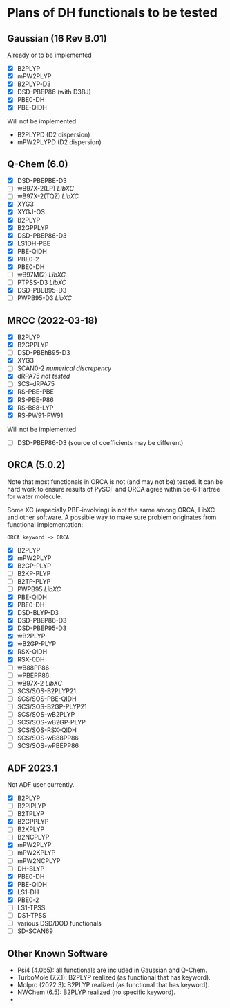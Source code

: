 # Plans of DH functionals to be tested

## Gaussian (16 Rev B.01)

Already or to be implemented

- [x] B2PLYP
- [x] mPW2PLYP
- [x] B2PLYP-D3
- [x] DSD-PBEP86 (with D3BJ)
- [x] PBE0-DH
- [x] PBE-QIDH

Will not be implemented

- B2PLYPD (D2 dispersion)
- mPW2PLYPD (D2 dispersion)

## Q-Chem (6.0)

- [x] DSD-PBEPBE-D3
- [ ] wB97X-2(LP) *LibXC*
- [ ] wB97X-2(TQZ) *LibXC*
- [x] XYG3
- [x] XYGJ-OS
- [x] B2PLYP
- [x] B2GPPLYP
- [x] DSD-PBEP86-D3
- [x] LS1DH-PBE
- [x] PBE-QIDH
- [x] PBE0-2
- [x] PBE0-DH
- [ ] wB97M(2) *LibXC*
- [ ] PTPSS-D3 *LibXC*
- [x] DSD-PBEB95-D3
- [ ] PWPB95-D3 *LibXC*

## MRCC (2022-03-18)

- [x] B2PLYP
- [x] B2GPPLYP
- [ ] DSD-PBEhB95-D3
- [x] XYG3
- [ ] SCAN0-2 *numerical discrepency*
- [x] dRPA75 *not tested*
- [ ] SCS-dRPA75
- [x] RS-PBE-PBE
- [x] RS-PBE-P86
- [x] RS-B88-LYP
- [x] RS-PW91-PW91

Will not be implemented

- [ ] DSD-PBEP86-D3 (source of coefficients may be different)

## ORCA (5.0.2)

Note that most functionals in ORCA is not (and may not be) tested.
It can be hard work to ensure results of PySCF and ORCA agree within 5e-6 Hartree for water molecule.

Some XC (especially PBE-involving) is not the same among ORCA, LibXC and other software.
A possible way to make sure problem originates from functional implementation:

    ORCA keyword -> ORCA 

- [x] B2PLYP
- [x] mPW2PLYP
- [x] B2GP-PLYP
- [ ] B2KP-PLYP
- [ ] B2TP-PLYP
- [ ] PWPB95 *LibXC*
- [x] PBE-QIDH
- [x] PBE0-DH
- [x] DSD-BLYP-D3
- [x] DSD-PBEP86-D3
- [x] DSD-PBEP95-D3
- [x] wB2PLYP
- [x] wB2GP-PLYP
- [x] RSX-QIDH
- [x] RSX-0DH
- [ ] wB88PP86
- [ ] wPBEPP86
- [ ] wB97X-2 *LibXC*
- [ ] SCS/SOS-B2PLYP21
- [ ] SCS/SOS-PBE-QIDH
- [ ] SCS/SOS-B2GP-PLYP21
- [ ] SCS/SOS-wB2PLYP
- [ ] SCS/SOS-wB2GP-PLYP
- [ ] SCS/SOS-RSX-QIDH
- [ ] SCS/SOS-wB88PP86
- [ ] SCS/SOS-wPBEPP86

## ADF 2023.1

Not ADF user currently.

- [x] B2PLYP
- [ ] B2PIPLYP
- [ ] B2TPLYP
- [x] B2GPPLYP
- [ ] B2KPLYP
- [ ] B2NCPLYP
- [x] mPW2PLYP
- [ ] mPW2KPLYP
- [ ] mPW2NCPLYP
- [ ] DH-BLYP
- [x] PBE0-DH
- [x] PBE-QIDH
- [x] LS1-DH
- [x] PBE0-2
- [ ] LS1-TPSS
- [ ] DS1-TPSS
- [ ] various DSD/DOD functionals
- [ ] SD-SCAN69

## Other Known Software

- Psi4 (4.0b5): all functionals are included in Gaussian and Q-Chem.
- TurboMole (7.7.1): B2PLYP realized (as functional that has keyword).
- Molpro (2022.3): B2PLYP realized (as functional that has keyword).
- NWChem (6.5): B2PLYP realized (no specific keyword).
- 
